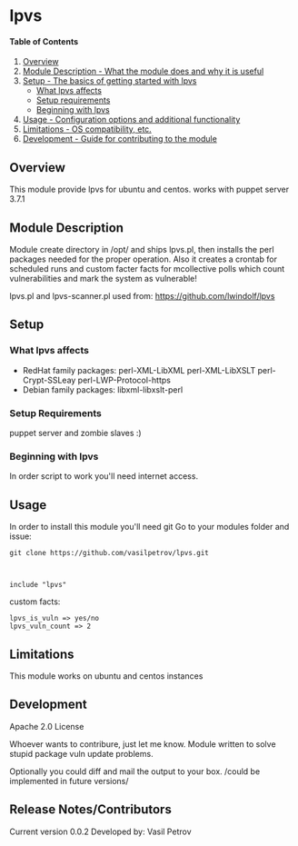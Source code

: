 # lpvs

#### Table of Contents

1. [Overview](#overview)
2. [Module Description - What the module does and why it is useful](#module-description)
3. [Setup - The basics of getting started with lpvs](#setup)
    * [What lpvs affects](#what-lpvs-affects)
    * [Setup requirements](#setup-requirements)
    * [Beginning with lpvs](#beginning-with-lpvs)
4. [Usage - Configuration options and additional functionality](#usage)
5. [Limitations - OS compatibility, etc.](#limitations)
6. [Development - Guide for contributing to the module](#development)

## Overview

This module provide lpvs for ubuntu and centos. works with puppet server 3.7.1

## Module Description

Module create directory in /opt/ and ships lpvs.pl, then installs the perl packages needed for the proper operation. 
Also it creates a crontab for scheduled runs and custom facter facts for mcollective polls which count vulnerabilities and mark the system as vulnerable!

lpvs.pl and lpvs-scanner.pl used from:
https://github.com/lwindolf/lpvs

## Setup

### What lpvs affects

* RedHat family packages: perl-XML-LibXML perl-XML-LibXSLT perl-Crypt-SSLeay perl-LWP-Protocol-https
* Debian family packages: libxml-libxslt-perl

### Setup Requirements 

puppet server and zombie slaves :)

### Beginning with lpvs

In order script to work you'll need internet access.

## Usage

In order to install this module you'll need git
Go to your modules folder and issue:

	git clone https://github.com/vasilpetrov/lpvs.git



	include "lpvs"

custom facts:

	lpvs_is_vuln => yes/no
	lpvs_vuln_count => 2


## Limitations

This module works on ubuntu and centos instances  

## Development

Apache 2.0 License 

Whoever wants to contribure, just let me know. 
Module written to solve stupid package vuln update problems.

Optionally you could diff and mail the output to your box. /could be implemented in future versions/ 

## Release Notes/Contributors

Current version 0.0.2
Developed by: Vasil Petrov
